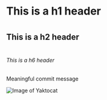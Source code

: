 # <h1> This is a h1 header
# <h2> This is a h2 header
# <h6> This is a h6 header

Meaningful commit message

![Image of Yaktocat](https://octodex.github.com/images/yaktocat.png)
